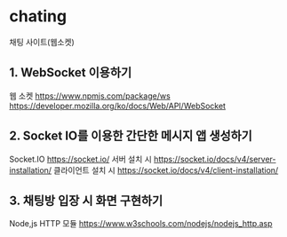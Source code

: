 # chating
채팅 사이트(웹소켓)


## 1. WebSocket 이용하기
웹 소켓
https://www.npmjs.com/package/ws
https://developer.mozilla.org/ko/docs/Web/API/WebSocket


## 2. Socket IO를 이용한 간단한 메시지 앱 생성하기
Socket.IO
https://socket.io/
서버 설치 시
https://socket.io/docs/v4/server-installation/
클라이언트 설치 시
https://socket.io/docs/v4/client-installation/

## 3. 채팅방 입장 시 화면 구현하기
Node,js HTTP 모듈
https://www.w3schools.com/nodejs/nodejs_http.asp

